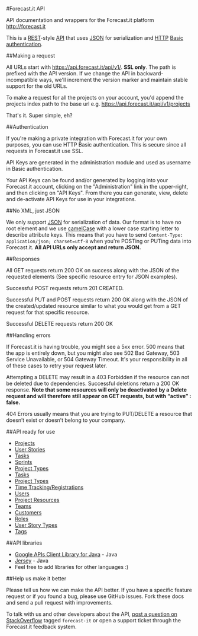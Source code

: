 #Forecast.it API

API documentation and wrappers for the Forecast.it platform  http://forecast.it

This is a [REST](http://en.wikipedia.org/wiki/Representational_state_transfer)-style [API](http://en.wikipedia.org/wiki/Application_programming_interface) that uses [JSON](http://json.org/) for serialization and [HTTP](http://en.wikipedia.org/wiki/Hypertext_Transfer_Protocol) [Basic authentication](http://en.wikipedia.org/wiki/Basic_access_authentication).


##Making a request

All URLs start with https://api.forecast.it/api/v1/. **SSL only**. The path is prefixed with the API version. If we change the API in backward-incompatible ways, we'll increment the version marker and maintain stable support for the old URLs.

To make a request for all the projects on your account, you'd append the projects index path to the base url e.g. https://api.forecast.it/api/v1/projects

That's it. Super simple, eh?

##Authentication

If you're making a private integration with Forecast.it for your own purposes, you can use HTTP Basic authentication. This is secure since all requests in Forecast.it use SSL.

API Keys are generated in the administration module and used as username in Basic authentication.

Your API Keys can be found and/or generated by logging into your Forecast.it account, clicking on the "Administration" link in the upper-right, and then clicking on "API Keys". From there you can generate, view, delete and de-activate API Keys for use in your integrations.

##No XML, just JSON

We only support [JSON](http://json.org/) for serialization of data. Our format is to have no root element and we use [camelCase](http://en.wikipedia.org/wiki/CamelCase) with a lower case starting letter to describe attribute keys. This means that you have to send `Content-Type: application/json; charset=utf-8` when you're POSTing or PUTing data into Forecast.it. **All API URLs only accept and return JSON.**

##Responses

All GET requests return 200 OK on success along with the JSON of the requested elements (See specific resource entry for JSON examples).

Successful POST requests return 201 CREATED. 

Successful PUT and POST requests return 200 OK along with the JSON of the created/updated resource similar to what you would get from a GET request for that specific resource.

Successful DELETE requests return 200 OK

##Handling errors

If Forecast.it is having trouble, you might see a 5xx error. 500 means that the app is entirely down, but you might also see 502 Bad Gateway, 503 Service Unavailable, or 504 Gateway Timeout. It's your responsibility in all of these cases to retry your request later.

Attempting a DELETE may result in a 403 Forbidden if the resource can not be deleted due to dependencies. Successful deletions return a 200 OK response. **Note that some resources will only be deactivated by a Delete request and will therefore still appear on GET requests, but with “active” : false.**

404 Errors usually means that you are trying to PUT/DELETE a resource that doesn’t exist or doesn’t belong to your company. 

##API ready for use

* [Projects](https://github.com/Forecast-it/API/blob/master/sections/projects.md)
* [User Stories](https://github.com/Forecast-it/API/blob/master/sections/userStories.md)
* [Tasks](https://github.com/Forecast-it/API/blob/master/sections/tasks.md)
* [Sprints](https://github.com/Forecast-it/API/blob/master/sections/sprints.md)
* [Project Types](https://github.com/Forecast-it/API/blob/master/sections/projectTypes.md)
* [Tasks](https://github.com/Forecast-it/API/blob/master/sections/tasks.md)
* [Project Types](https://github.com/Forecast-it/API/blob/master/sections/ProjectTypes.md)
* [Time Tracking/Registrations](https://github.com/Forecast-it/API/blob/master/sections/timeRegistrations.md)
* [Users](https://github.com/Forecast-it/API/blob/master/sections/users.md)
* [Project Resources](https://github.com/Forecast-it/API/blob/master/sections/projectResources.md)
* [Teams](https://github.com/Forecast-it/API/blob/master/sections/teams.md)
* [Customers](https://github.com/Forecast-it/API/blob/master/sections/customers.md)
* [Roles](https://github.com/Forecast-it/API/blob/master/sections/roles.md)
* [User Story Types](https://github.com/Forecast-it/API/blob/master/sections/userStoryTypes.md)
* [Tags](https://github.com/Forecast-it/API/blob/master/sections/tags.md)

##API libraries

* [Google APIs Client Library for Java](https://code.google.com/p/google-api-java-client/) - Java
* [Jersey](https://jersey.java.net/) - Java
* Feel free to add libraries for other languages :) 

##Help us make it better

Please tell us how we can make the API better. If you have a specific feature request or if you found a bug, please use GitHub issues. Fork these docs and send a pull request with improvements.

To talk with us and other developers about the API, [post a question on StackOverflow](http://stackoverflow.com/questions/ask) tagged `forecast-it` or open a support ticket through the Forecast.it feedback system.